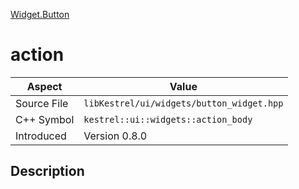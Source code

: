 [Widget.Button](index.md)
# action
| Aspect | Value |
| --- | --- |
| Source File | `libKestrel/ui/widgets/button_widget.hpp` |
| C++ Symbol | `kestrel::ui::widgets::action_body` |
| Introduced | Version 0.8.0 |
## Description
